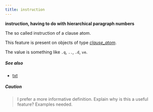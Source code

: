 ```yaml
---
title: instruction
---
```


**instruction, having to do with hierarchical paragraph numbers**

The so called instruction of a clause atom.

This feature is present on objects of type [*clause_atom*](otype.md).

The value is something like ``.q``, ``..``, ``.d``, ``ve``.

##### See also

* [txt](txt.md)

##### Caution
> I prefer a more informative definition.
Explain why is this a useful feature? Examples needed.

